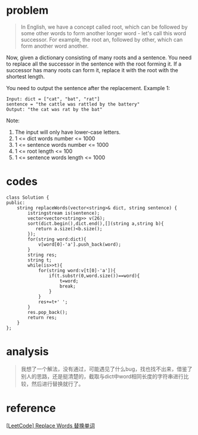 # problem
>In English, we have a concept called root, which can be followed by some other words to form another longer word - let's call this word successor. For example, the root an, followed by other, which can form another word another.

Now, given a dictionary consisting of many roots and a sentence. You need to replace all the successor in the sentence with the root forming it. If a successor has many roots can form it, replace it with the root with the shortest length.

You need to output the sentence after the replacement.
Example 1:
```
Input: dict = ["cat", "bat", "rat"]
sentence = "the cattle was rattled by the battery"
Output: "the cat was rat by the bat"
```
Note:
1. The input will only have lower-case letters.
2. 1 <= dict words number <= 1000
3. 1 <= sentence words number <= 1000
4. 1 <= root length <= 100
5. 1 <= sentence words length <= 1000

# codes
```
class Solution {
public:
    string replaceWords(vector<string>& dict, string sentence) {
        istringstream is(sentence);
        vector<vector<string>> v(26);
        sort(dict.begin(),dict.end(),[](string a,string b){
           return a.size()<b.size(); 
        });
        for(string word:dict){
            v[word[0]-'a'].push_back(word);
        }
        string res;
        string t;
        while(is>>t){
            for(string word:v[t[0]-'a']){
                if(t.substr(0,word.size())==word){
                    t=word;
                    break;
                }
            }
            res+=t+' ';
        }
        res.pop_back();
        return res;
    }
};
```

# analysis
>我想了一个解法，没有通过，可能遇见了什么bug，找也找不出来，借鉴了别人的思路，还是挺清楚的，截取与dict中word相同长度的字符串进行比较，然后进行替换就行了。

# reference
[[LeetCode] Replace Words 替换单词][1]

[1]: http://www.cnblogs.com/grandyang/p/7423420.html